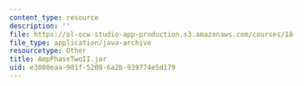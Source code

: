 ```yaml
---
content_type: resource
description: ''
file: https://ol-ocw-studio-app-production.s3.amazonaws.com/courses/18-03sc-differential-equations-fall-2011/e3080eaa901f52086a2b939774e5d179_AmpPhaseTwoII.jar
file_type: application/java-archive
resourcetype: Other
title: AmpPhaseTwoII.jar
uid: e3080eaa-901f-5208-6a2b-939774e5d179
---
```

